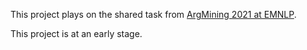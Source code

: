 This project plays on the shared task from [ArgMining 2021 at EMNLP](https://2021.argmining.org/shared_task_ibm.html#ibm).

This project is at an early stage.

